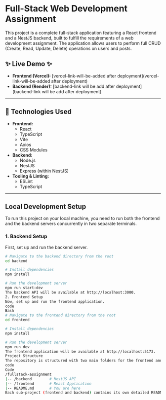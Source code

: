 # Full-Stack Web Development Assignment

This project is a complete full-stack application featuring a React frontend and a NestJS backend, built to fulfill the requirements of a web development assignment. The application allows users to perform full CRUD (Create, Read, Update, Delete) operations on users and posts.

## ✨ Live Demo ✨

- **Frontend (Vercel):** [vercel-link-will-be-added after deployment](vercel-link-will-be-added after deployment)
- **Backend (Render):** [backend-link will be add after deployment](backend-link will be add after deployment)

---

## 🚀 Technologies Used

- **Frontend:**
  - React
  - TypeScript
  - Vite
  - Axios
  - CSS Modules
- **Backend:**
  - Node.js
  - NestJS
  - Express (within NestJS)
- **Tooling & Linting:**
  - ESLint
  - TypeScript

---

## Local Development Setup

To run this project on your local machine, you need to run both the frontend and the backend servers concurrently in two separate terminals.

### 1. Backend Setup

First, set up and run the backend server.

```bash
# Navigate to the backend directory from the root
cd backend

# Install dependencies
npm install

# Run the development server
npm run start:dev
The backend API will be available at http://localhost:3000.
2. Frontend Setup
Now, set up and run the frontend application.
code
Bash
# Navigate to the frontend directory from the root
cd frontend

# Install dependencies
npm install

# Run the development server
npm run dev
The frontend application will be available at http://localhost:5173.
Project Structure
The repository is structured with two main folders for the frontend and backend applications.
code
Code
/fullstack-assignment
|-- /backend        # NestJS API
|-- /frontend       # React Application
|-- README.md       # You are here
Each sub-project (frontend and backend) contains its own detailed README.md file with specific instructions and scripts.
```
